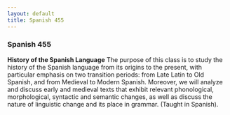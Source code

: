 ```yaml
---
layout: default
title: Spanish 455
---
```


### Spanish 455

<strong>History of the Spanish Language</strong>
The purpose of this class is to study the history of the Spanish language from its origins to the present, with particular emphasis on two transition periods: from Late Latin to Old Spanish, and from Medieval to Modern Spanish.  Moreover, we will analyze and discuss early and medieval texts that exhibit relevant phonological, morphological, syntactic and semantic changes, as well as discuss the nature of linguistic change and its place in grammar. (Taught in Spanish).

